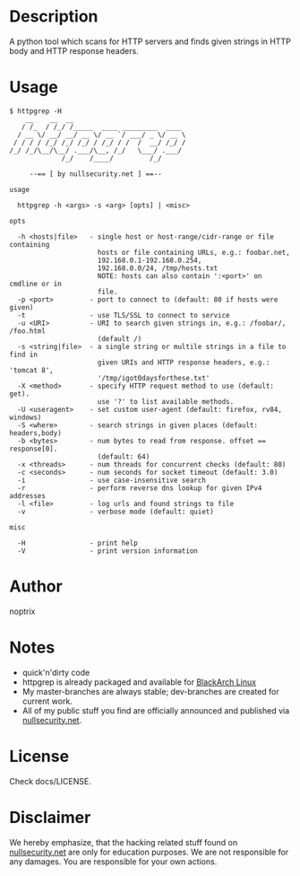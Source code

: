 # Description

A python tool which scans for HTTP servers and finds given strings in HTTP body
and HTTP response headers.

# Usage

```
$ httpgrep -H
    __    __  __
   / /_  / /_/ /_____  ____ _________  ____
  / __ \/ __/ __/ __ \/ __ `/ ___/ _ \/ __ \
 / / / / /_/ /_/ /_/ / /_/ / /  /  __/ /_/ /
/_/ /_/\__/\__/ .___/\__, /_/   \___/ .___/
             /_/    /____/         /_/

     --== [ by nullsecurity.net ] ==--

usage

  httpgrep -h <args> -s <arg> [opts] | <misc>

opts

  -h <hosts|file>   - single host or host-range/cidr-range or file containing
                      hosts or file containing URLs, e.g.: foobar.net,
                      192.168.0.1-192.168.0.254,
                      192.168.0.0/24, /tmp/hosts.txt
                      NOTE: hosts can also contain ':<port>' on cmdline or in
                      file.
  -p <port>         - port to connect to (default: 80 if hosts were given)
  -t                - use TLS/SSL to connect to service
  -u <URI>          - URI to search given strings in, e.g.: /foobar/, /foo.html
                      (default /)
  -s <string|file>  - a single string or multile strings in a file to find in
                      given URIs and HTTP response headers, e.g.: 'tomcat 8',
                      '/tmp/igot0daysforthese.txt'
  -X <method>       - specify HTTP request method to use (default: get).
                      use '?' to list available methods.
  -U <useragent>    - set custom user-agent (default: firefox, rv84, windows)
  -S <where>        - search strings in given places (default: headers,body)
  -b <bytes>        - num bytes to read from response. offset == response[0].
                      (default: 64)
  -x <threads>      - num threads for concurrent checks (default: 80)
  -c <seconds>      - num seconds for socket timeout (default: 3.0)
  -i                - use case-insensitive search
  -r                - perform reverse dns lookup for given IPv4 addresses
  -l <file>         - log urls and found strings to file
  -v                - verbose mode (default: quiet)

misc

  -H                - print help
  -V                - print version information
```

# Author

noptrix

# Notes

- quick'n'dirty code
- httpgrep is already packaged and available for [BlackArch Linux](https://www.blackarch.org/)
- My master-branches are always stable; dev-branches are created for current work.
- All of my public stuff you find are officially announced and published via [nullsecurity.net](https://www.nullsecurity.net).

# License

Check docs/LICENSE.

# Disclaimer

We hereby emphasize, that the hacking related stuff found on
[nullsecurity.net](http://nullsecurity.net) are only for education purposes.
We are not responsible for any damages. You are responsible for your own
actions.

